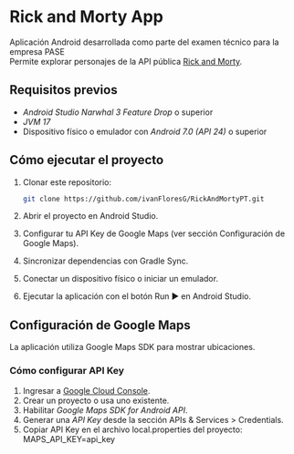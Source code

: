 # Rick and Morty App

Aplicación Android desarrollada como parte del examen técnico para la empresa PASE  
Permite explorar personajes de la API pública [Rick and Morty](https://rickandmortyapi.com/).

## Requisitos previos
- *Android Studio Narwhal 3 Feature Drop* o superior
- *JVM 17*
- Dispositivo físico o emulador con *Android 7.0 (API 24)* o superior

## Cómo ejecutar el proyecto
1. Clonar este repositorio:
   ```bash
   git clone https://github.com/ivanFloresG/RickAndMortyPT.git

2. Abrir el proyecto en Android Studio.

3. Configurar tu API Key de Google Maps (ver sección Configuración de Google Maps).

4. Sincronizar dependencias con Gradle Sync.

5. Conectar un dispositivo físico o iniciar un emulador.

6. Ejecutar la aplicación con el botón Run ▶️ en Android Studio.


## Configuración de Google Maps
La aplicación utiliza Google Maps SDK para mostrar ubicaciones.

### Cómo configurar API Key
1. Ingresar a [Google Cloud Console](https://console.cloud.google.com/).
2. Crear un proyecto o usa uno existente.
3. Habilitar *Google Maps SDK for Android API*.
4. Generar una *API Key* desde la sección APIs & Services > Credentials.
5. Copiar API Key en el archivo local.properties del proyecto:
   MAPS_API_KEY=api_key